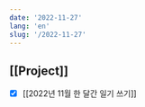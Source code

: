 ```yaml
---
date: '2022-11-27'
lang: 'en'
slug: '/2022-11-27'
---
```


## [[Project]]

- [x] [[2022년 11월 한 달간 일기 쓰기]]
